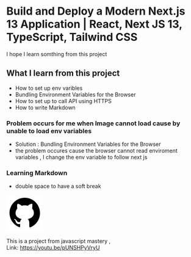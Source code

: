 # Build and Deploy a Modern Next.js 13 Application | React, Next JS 13, TypeScript, Tailwind CSS
I hope I learn somthing from this project 

## What I learn from this project 
 - How to set up env varibles 
 - Bundling Environment Variables for the Browser
 - How to set up to call API using HTTPS
 - How to write Markdown

### Problem occurs for me when Image cannot load cause by unable to load env variables 
 - Solution : Bundling Environment Variables for the Browser 
 - the problem occures cause the browser cannot read enviroment variables , I change the env variable to follow next js 

### Learning Markdown 
 - double space to have a soft break 


![Alt text](/public/github.svg "GitHub LOGO")

This is a project from javascript mastery ,  
  Link:  https://youtu.be/pUNSHPyVryU

  <!-- Link bruh so ugly -->